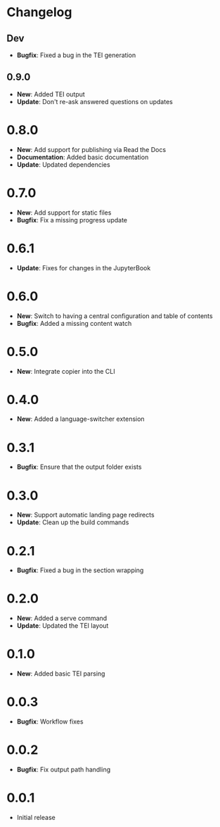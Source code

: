 # Changelog

## Dev

* **Bugfix**: Fixed a bug in the TEI generation

## 0.9.0

* **New**: Added TEI output
* **Update**: Don't re-ask answered questions on updates

# 0.8.0

* **New**: Add support for publishing via Read the Docs
* **Documentation**: Added basic documentation
* **Update**: Updated dependencies

# 0.7.0

* **New**: Add support for static files
* **Bugfix**: Fix a missing progress update

# 0.6.1

* **Update**: Fixes for changes in the JupyterBook

# 0.6.0

* **New**: Switch to having a central configuration and table of contents
* **Bugfix**: Added a missing content watch

# 0.5.0

* **New**: Integrate copier into the CLI

# 0.4.0

* **New**: Added a language-switcher extension

# 0.3.1

* **Bugfix**: Ensure that the output folder exists

# 0.3.0

* **New**: Support automatic landing page redirects
* **Update**: Clean up the build commands

# 0.2.1

* **Bugfix**: Fixed a bug in the section wrapping

# 0.2.0

* **New**: Added a serve command
* **Update**: Updated the TEI layout

# 0.1.0

* **New**: Added basic TEI parsing

# 0.0.3

* **Bugfix**: Workflow fixes

# 0.0.2

* **Bugfix**: Fix output path handling

# 0.0.1

* Initial release
